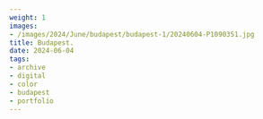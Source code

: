 ```yaml
---
weight: 1
images:
- /images/2024/June/budapest/budapest-1/20240604-P1090351.jpg
title: Budapest.
date: 2024-06-04
tags:
- archive
- digital
- color
- budapest
- portfolio
---
```


